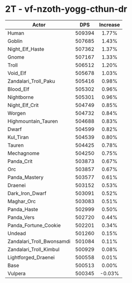 # 2T - vf-nzoth-yogg-cthun-dr
| Actor | DPS | Increase |
|---|:---:|:---:|
|Human|509394|1.77%|
|Goblin|507685|1.43%|
|Night_Elf_Haste|507362|1.37%|
|Gnome|507167|1.33%|
|Troll|506512|1.20%|
|Void_Elf|505678|1.03%|
|Zandalari_Troll_Paku|505416|0.98%|
|Blood_Elf|505302|0.96%|
|Nightborne|505301|0.96%|
|Night_Elf_Crit|504749|0.85%|
|Worgen|504732|0.84%|
|Highmountain_Tauren|504688|0.83%|
|Dwarf|504599|0.82%|
|Kul_Tiran|504539|0.80%|
|Tauren|504425|0.78%|
|Mechagnome|504250|0.75%|
|Panda_Crit|503873|0.67%|
|Orc|503857|0.67%|
|Panda_Mastery|503577|0.61%|
|Draenei|503152|0.53%|
|Dark_Iron_Dwarf|503091|0.52%|
|Maghar_Orc|503083|0.51%|
|Panda_Haste|502999|0.50%|
|Panda_Vers|502720|0.44%|
|Panda_Fortune_Cookie|502201|0.34%|
|Undead|501260|0.15%|
|Zandalari_Troll_Bwonsamdi|501084|0.11%|
|Zandalari_Troll_Kimbul|500929|0.08%|
|Lightforged_Draenei|500558|0.01%|
|Base|500513|0.00%|
|Vulpera|500345|-0.03%|
